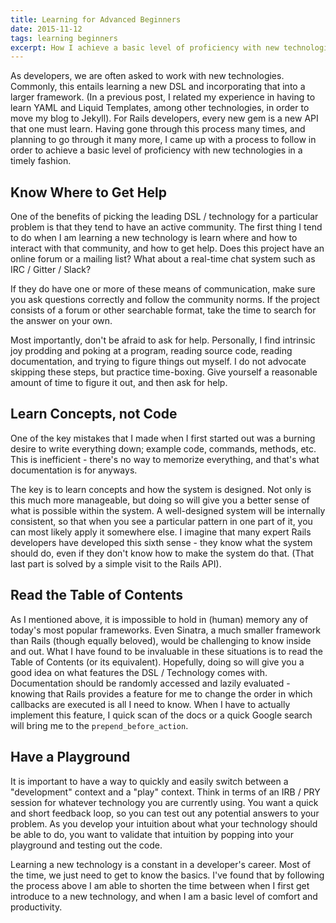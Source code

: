 ```yaml
---
title: Learning for Advanced Beginners
date: 2015-11-12
tags: learning beginners
excerpt: How I achieve a basic level of proficiency with new technologies.
---
```

As developers, we are often asked to work with new technologies. Commonly, this
entails learning a new DSL and incorporating that into a larger framework. (In
a previous post, I related my experience in having to learn YAML and Liquid
Templates, among other technologies, in order to move my blog to Jekyll). For
Rails developers, every new gem is a new API that one must learn. Having gone
through this process many times, and planning to go through it many more, I came
up with a process to follow in order to achieve a basic level of proficiency
with new technologies in a timely fashion.

## Know Where to Get Help
One of the benefits of picking the leading DSL / technology for a particular
problem is that they tend to have an active community. The first thing I tend to
do when I am learning a new technology is learn where and how to interact with
that community, and how  to get help. Does this project have an online forum or
a mailing list? What about a real-time chat system such as IRC / Gitter / Slack?

If they do have one or more of these means of communication, make sure you ask
questions correctly and follow the community norms. If the project consists of a
forum or other searchable format, take the time to search for the answer on your
own.

Most importantly, don't be afraid to ask for help. Personally, I find intrinsic
joy prodding and poking at a program, reading source code, reading
documentation, and trying to figure things out myself. I do not advocate
skipping these steps, but practice time-boxing. Give yourself a reasonable
amount of time to figure it out, and then ask for help.

## Learn Concepts, not Code
One of the key mistakes that I made when I first started out was a burning
desire to write everything down; example code, commands, methods, etc. This is
inefficient - there's no way to memorize everything, and that's what
documentation is for anyways.

The key is to learn concepts and how the system is designed. Not only is this
much more manageable, but doing so will give you a better sense of what is
possible within the system. A well-designed system will be internally
consistent, so that when you see a particular pattern in one part of it, you can
most likely apply it somewhere else. I imagine that many expert Rails developers
have developed this sixth sense - they know what the system should do, even if
they don't know how to make the system do that. (That last part is solved by a
simple visit to the Rails API).

## Read the Table of Contents
As I mentioned above, it is impossible to hold in (human) memory any of today's
most popular frameworks. Even Sinatra, a much smaller framework than Rails
(though equally beloved), would be challenging to know inside and out. What I
have found to be invaluable in these situations is to read the Table of Contents
(or its equivalent). Hopefully, doing so will give you a good idea on what
features the DSL / Technology comes with. Documentation should be randomly
accessed and lazily evaluated - knowing that Rails provides a feature for me to
change the order in which callbacks are executed is all I need to know. When I
have to actually implement this feature, I quick scan of the docs or a quick
Google search will bring me to the `prepend_before_action`.

## Have a Playground
It is important to have a way to quickly and easily switch between a
"development" context and a "play" context. Think in terms of an IRB / PRY
session for whatever technology you are currently using. You want a quick and
short feedback loop, so you can test out any potential answers to your problem.
As you develop your intuition about what your technology should be able to do,
you want to validate that intuition by popping into your playground and testing
out the code.

Learning a new technology is a constant in a developer's career. Most of the
time, we just need to get to know the basics. I've found that by following the
process above I am able to shorten the time between when I first get introduce
to a new technology, and when I am a basic level of comfort and productivity.
